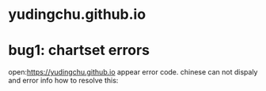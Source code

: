 # yudingchu.github.io
# bug1: chartset errors
open:https://yudingchu.github.io appear error code.
chinese can not dispaly and error info
how to resolve this:
#
